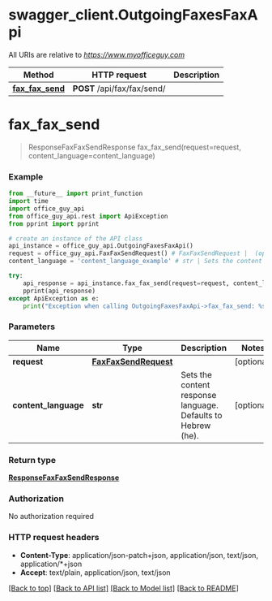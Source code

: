 # swagger_client.OutgoingFaxesFaxApi

All URIs are relative to *https://www.myofficeguy.com*

Method | HTTP request | Description
------------- | ------------- | -------------
[**fax_fax_send**](OutgoingFaxesFaxApi.md#fax_fax_send) | **POST** /api/fax/fax/send/ | 


# **fax_fax_send**
> ResponseFaxFaxSendResponse fax_fax_send(request=request, content_language=content_language)



### Example
```python
from __future__ import print_function
import time
import office_guy_api
from office_guy_api.rest import ApiException
from pprint import pprint

# create an instance of the API class
api_instance = office_guy_api.OutgoingFaxesFaxApi()
request = office_guy_api.FaxFaxSendRequest() # FaxFaxSendRequest |  (optional)
content_language = 'content_language_example' # str | Sets the content response language. Defaults to Hebrew (he). (optional)

try:
    api_response = api_instance.fax_fax_send(request=request, content_language=content_language)
    pprint(api_response)
except ApiException as e:
    print("Exception when calling OutgoingFaxesFaxApi->fax_fax_send: %s\n" % e)
```

### Parameters

Name | Type | Description  | Notes
------------- | ------------- | ------------- | -------------
 **request** | [**FaxFaxSendRequest**](FaxFaxSendRequest.md)|  | [optional] 
 **content_language** | **str**| Sets the content response language. Defaults to Hebrew (he). | [optional] 

### Return type

[**ResponseFaxFaxSendResponse**](ResponseFaxFaxSendResponse.md)

### Authorization

No authorization required

### HTTP request headers

 - **Content-Type**: application/json-patch+json, application/json, text/json, application/*+json
 - **Accept**: text/plain, application/json, text/json

[[Back to top]](#) [[Back to API list]](../README.md#documentation-for-api-endpoints) [[Back to Model list]](../README.md#documentation-for-models) [[Back to README]](../README.md)

